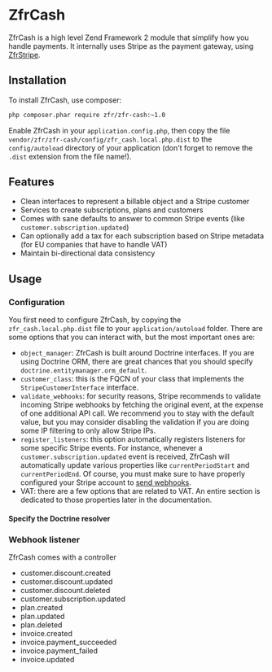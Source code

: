 # ZfrCash

ZfrCash is a high level Zend Framework 2 module that simplify how you handle payments. It internally uses
Stripe as the payment gateway, using [ZfrStripe](https://github.com/zf-fr/zfr-stripe).

## Installation

To install ZfrCash, use composer:

```sh
php composer.phar require zfr/zfr-cash:~1.0
```

Enable ZfrCash in your `application.config.php`, then copy the file
`vendor/zfr/zfr-cash/config/zfr_cash.local.php.dist` to the
`config/autoload` directory of your application (don't forget to remove the
`.dist` extension from the file name!).

## Features

* Clean interfaces to represent a billable object and a Stripe customer
* Services to create subscriptions, plans and customers
* Comes with sane defaults to answer to common Stripe events (like `customer.subscription.updated`)
* Can optionally add a tax for each subscription based on Stripe metadata (for EU companies that have to handle VAT)
* Maintain bi-directional data consistency

## Usage

### Configuration

You first need to configure ZfrCash, by copying the `zfr_cash.local.php.dist` file to your `application/autoload`
folder. There are some options that you can interact with, but the most important ones are:

* `object_manager`: ZfrCash is built around Doctrine interfaces. If you are using Doctrine ORM, there are great
chances that you should specify `doctrine.entitymanager.orm_default`.
* `customer_class`: this is the FQCN of your class that implements the `StripeCustomerInterface` interface.
* `validate_webhooks`: for security reasons, Stripe recommends to validate incoming Stripe webhooks by fetching the
original event, at the expense of one additional API call. We recommend you to stay with the default value, but you
may consider disabling the validation if you are doing some IP filtering to only allow Stripe IPs.
* `register_listeners`: this option automatically registers listeners for some specific Stripe events. For instance,
whenever a `customer.subscription.updated` event is received, ZfrCash will automatically update various properties like
`currentPeriodStart` and `currentPeriodEnd`. Of course, you must make sure to have properly configured your
Stripe account to [send webhooks](https://stripe.com/docs/webhooks).
* VAT: there are a few options that are related to VAT. An entire section is dedicated to those properties later
in the documentation.

#### Specify the Doctrine resolver



### Webhook listener

ZfrCash comes with a controller


* customer.discount.created
* customer.discount.updated
* customer.discount.deleted
* customer.subscription.updated
* plan.created
* plan.updated
* plan.deleted
* invoice.created
* invoice.payment_succeeded
* invoice.payment_failed
* invoice.updated